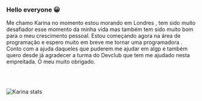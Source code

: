 ### Hello everyone  :grinning:


Me chamo Karina no momento estou morando em Londres , tem sido muito desafiador esse momento da minha vida mas também tem sido muito bom para o meu 
crescimento pessoal. Estou começando agora na área de programação e espero muito em breve me tornar uma programadora . Conto com a ajuda daqueles que puderem 
me ajudar em algp e também quero desde já agradecer a turma do Devclub que tem me ajudado nesta empreitada. O meu muito obrigado.

<br>
<br>

![Karina stats](https://github-readme-stats.vercel.app/api?username=KarinaCosta2609&show_icons=true&theme=radical)
<br>
<br>
